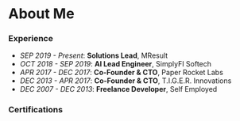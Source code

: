 # About Me

### Experience
- *SEP 2019 - Present*: **Solutions Lead**, MResult
- *OCT 2018 - SEP 2019*: **AI Lead Engineer**, SimplyFI Softech
- *APR 2017 - DEC 2017*: **Co-Founder & CTO**, Paper Rocket Labs
- *DEC 2013 - APR 2017*: **Co-Founder & CTO**, T.I.G.E.R. Innovations
- *DEC 2007 - DEC 2013*: **Freelance Developer**, Self Employed

### Certifications